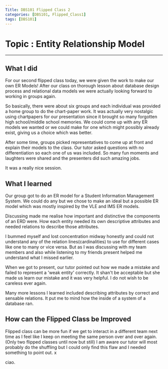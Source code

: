 ```yaml
---
Title: DBS101 Flipped Class 2
categories: [DBS101, Flipped_Class1]
tags: [DBS101]
---
```


# Topic : Entity Relationship Model

---
## What I did
For our second flipped class today, we were given the work to make our own ER Models! After our class on thorough lesson about database design process and relational data models we were actually looking forward to working in groups again. 

So basically, there were about six groups and each individual was provided a home group to do the chart-paper work. It was actually very nostalgic using chartpapers for our presentation since it brought so many forgotten high school/middle school memories. We could come up with any ER models we wanted or we could make for one which might possibly already exist, giving us a choice which was better. 

After some time, groups picked representatives to come up at front and explain their models to the class. Our tutor asked questions with no differentiation so each one of us was included. So many fun moments and laughters were shared and the presenters did such amazing jobs. 

It was a really nice session.

## What I learned
Our group got to do an ER model for a Student Information Management System. We could do any but we chose to make an ideal but a possible ER model which was mostly inspired by the VLE and IMS ER models.

Discussing made me realise how important and distinctive the components of an ERD were. How each entity needed its own descriptive attributes and needed relations to describe those attributes.

I bummed myself and lost concentration midway honestly and could not understand any of the relation lines(cardinalities) to use for different cases like one to many or vice versa. But as I was discussing with my team members and also while listening to my friends present helped me understand what I missed earlier.

When we got to present, our tutor pointed out how we made a mistake and failed to represent a 'weak entity' correctly. It shan't be acceptable but she made us learn our mistake and it was very helpful. I do not wish to be careless ever again. 

Many more lessons I learned included describing attributes by correct and sensable relations. It put me to mind how the inside of a system of a database ran.

## How can the Flipped Class be Improved
Flipped class can be more fun if we get to interact in a different team next time as I feel like I keep on meeting the same person over and over again.(Only two flipped classes until now but still)
I am aware our tutor will most probably do the shuffling but I could only find this flaw and I needed something to point out. x

ciao. 


